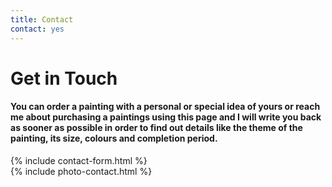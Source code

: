 ```yaml
---
title: Contact
contact: yes
---
```


<div class="col-md-12">
  <h1>Get in Touch</h1>
  <div class="hr"></div>
  <div class="col-md-5 col-xs-offset-1">
  	<h4>You can order a painting with a personal or special idea of yours or reach me about purchasing a paintings using this page and I will write you back as sooner as possible in order to find out details like the theme of the painting, its size, colours and completion period.</h4>
    {% include contact-form.html %}
  </div>
  <div class="col-md-6">{% include photo-contact.html %}</div>
</div>
